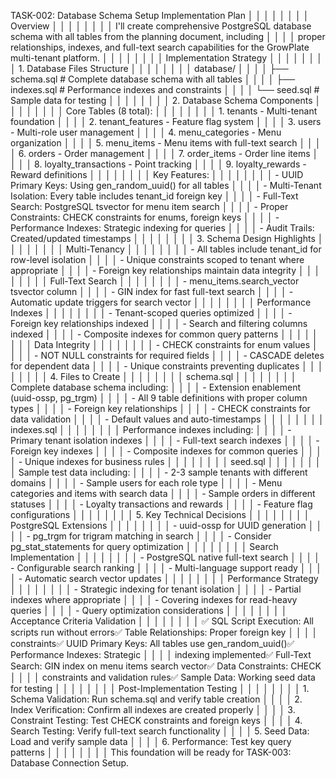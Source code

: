 TASK-002: Database Schema Setup Implementation Plan                                                        │ │
│ │                                                                                                            │ │
│ │ Overview                                                                                                   │ │
│ │                                                                                                            │ │
│ │ I'll create comprehensive PostgreSQL database schema with all tables from the planning document, including │ │
│ │  proper relationships, indexes, and full-text search capabilities for the GrowPlate multi-tenant platform. │ │
│ │                                                                                                            │ │
│ │ Implementation Strategy                                                                                    │ │
│ │                                                                                                            │ │
│ │ 1. Database Files Structure                                                                                │ │
│ │                                                                                                            │ │
│ │ database/                                                                                                  │ │
│ │ ├── schema.sql           # Complete database schema with all tables                                        │ │
│ │ ├── indexes.sql          # Performance indexes and constraints                                             │ │
│ │ └── seed.sql            # Sample data for testing                                                          │ │
│ │                                                                                                            │ │
│ │ 2. Database Schema Components                                                                              │ │
│ │                                                                                                            │ │
│ │ Core Tables (8 total):                                                                                     │ │
│ │                                                                                                            │ │
│ │ 1. tenants - Multi-tenant foundation                                                                       │ │
│ │ 2. tenant_features - Feature flag system                                                                   │ │
│ │ 3. users - Multi-role user management                                                                      │ │
│ │ 4. menu_categories - Menu organization                                                                     │ │
│ │ 5. menu_items - Menu items with full-text search                                                           │ │
│ │ 6. orders - Order management                                                                               │ │
│ │ 7. order_items - Order line items                                                                          │ │
│ │ 8. loyalty_transactions - Point tracking                                                                   │ │
│ │ 9. loyalty_rewards - Reward definitions                                                                    │ │
│ │                                                                                                            │ │
│ │ Key Features:                                                                                              │ │
│ │                                                                                                            │ │
│ │ - UUID Primary Keys: Using gen_random_uuid() for all tables                                                │ │
│ │ - Multi-Tenant Isolation: Every table includes tenant_id foreign key                                       │ │
│ │ - Full-Text Search: PostgreSQL tsvector for menu item search                                               │ │
│ │ - Proper Constraints: CHECK constraints for enums, foreign keys                                            │ │
│ │ - Performance Indexes: Strategic indexing for queries                                                      │ │
│ │ - Audit Trails: Created/updated timestamps                                                                 │ │
│ │                                                                                                            │ │
│ │ 3. Schema Design Highlights                                                                                │ │
│ │                                                                                                            │ │
│ │ Multi-Tenancy                                                                                              │ │
│ │                                                                                                            │ │
│ │ - All tables include tenant_id for row-level isolation                                                     │ │
│ │ - Unique constraints scoped to tenant where appropriate                                                    │ │
│ │ - Foreign key relationships maintain data integrity                                                        │ │
│ │                                                                                                            │ │
│ │ Full-Text Search                                                                                           │ │
│ │                                                                                                            │ │
│ │ - menu_items.search_vector tsvector column                                                                 │ │
│ │ - GIN index for fast full-text search                                                                      │ │
│ │ - Automatic update triggers for search vector                                                              │ │
│ │                                                                                                            │ │
│ │ Performance Indexes                                                                                        │ │
│ │                                                                                                            │ │
│ │ - Tenant-scoped queries optimized                                                                          │ │
│ │ - Foreign key relationships indexed                                                                        │ │
│ │ - Search and filtering columns indexed                                                                     │ │
│ │ - Composite indexes for common query patterns                                                              │ │
│ │                                                                                                            │ │
│ │ Data Integrity                                                                                             │ │
│ │                                                                                                            │ │
│ │ - CHECK constraints for enum values                                                                        │ │
│ │ - NOT NULL constraints for required fields                                                                 │ │
│ │ - CASCADE deletes for dependent data                                                                       │ │
│ │ - Unique constraints preventing duplicates                                                                 │ │
│ │                                                                                                            │ │
│ │ 4. Files to Create                                                                                         │ │
│ │                                                                                                            │ │
│ │ schema.sql                                                                                                 │ │
│ │                                                                                                            │ │
│ │ Complete database schema including:                                                                        │ │
│ │ - Extension enablement (uuid-ossp, pg_trgm)                                                                │ │
│ │ - All 9 table definitions with proper column types                                                         │ │
│ │ - Foreign key relationships                                                                                │ │
│ │ - CHECK constraints for data validation                                                                    │ │
│ │ - Default values and auto-timestamps                                                                       │ │
│ │                                                                                                            │ │
│ │ indexes.sql                                                                                                │ │
│ │                                                                                                            │ │
│ │ Performance indexes including:                                                                             │ │
│ │ - Primary tenant isolation indexes                                                                         │ │
│ │ - Full-text search indexes                                                                                 │ │
│ │ - Foreign key indexes                                                                                      │ │
│ │ - Composite indexes for common queries                                                                     │ │
│ │ - Unique indexes for business rules                                                                        │ │
│ │                                                                                                            │ │
│ │ seed.sql                                                                                                   │ │
│ │                                                                                                            │ │
│ │ Sample test data including:                                                                                │ │
│ │ - 2-3 sample tenants with different domains                                                                │ │
│ │ - Sample users for each role type                                                                          │ │
│ │ - Menu categories and items with search data                                                               │ │
│ │ - Sample orders in different statuses                                                                      │ │
│ │ - Loyalty transactions and rewards                                                                         │ │
│ │ - Feature flag configurations                                                                              │ │
│ │                                                                                                            │ │
│ │ 5. Key Technical Decisions                                                                                 │ │
│ │                                                                                                            │ │
│ │ PostgreSQL Extensions                                                                                      │ │
│ │                                                                                                            │ │
│ │ - uuid-ossp for UUID generation                                                                            │ │
│ │ - pg_trgm for trigram matching in search                                                                   │ │
│ │ - Consider pg_stat_statements for query optimization                                                       │ │
│ │                                                                                                            │ │
│ │ Search Implementation                                                                                      │ │
│ │                                                                                                            │ │
│ │ - PostgreSQL native full-text search                                                                       │ │
│ │ - Configurable search ranking                                                                              │ │
│ │ - Multi-language support ready                                                                             │ │
│ │ - Automatic search vector updates                                                                          │ │
│ │                                                                                                            │ │
│ │ Performance Strategy                                                                                       │ │
│ │                                                                                                            │ │
│ │ - Strategic indexing for tenant isolation                                                                  │ │
│ │ - Partial indexes where appropriate                                                                        │ │
│ │ - Covering indexes for read-heavy queries                                                                  │ │
│ │ - Query optimization considerations                                                                        │ │
│ │                                                                                                            │ │
│ │ Acceptance Criteria Validation                                                                             │ │
│ │                                                                                                            │ │
│ │ ✅ SQL Script Execution: All scripts run without errors✅ Table Relationships: Proper foreign key            │ │
│ │ constraints✅ UUID Primary Keys: All tables use gen_random_uuid()✅ Performance Indexes: Strategic           │ │
│ │ indexing implemented✅ Full-Text Search: GIN index on menu items search vector✅ Data Constraints: CHECK     │ │
│ │ constraints and validation rules✅ Sample Data: Working seed data for testing                               │ │
│ │                                                                                                            │ │
│ │ Post-Implementation Testing                                                                                │ │
│ │                                                                                                            │ │
│ │ 1. Schema Validation: Run schema.sql and verify table creation                                             │ │
│ │ 2. Index Verification: Confirm all indexes are created properly                                            │ │
│ │ 3. Constraint Testing: Test CHECK constraints and foreign keys                                             │ │
│ │ 4. Search Testing: Verify full-text search functionality                                                   │ │
│ │ 5. Seed Data: Load and verify sample data                                                                  │ │
│ │ 6. Performance: Test key query patterns                                                                    │ │
│ │                                                                                                            │ │
│ │ This foundation will be ready for TASK-003: Database Connection Setup.
